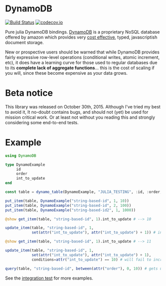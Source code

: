 # DynamoDB

[![Build Status](https://travis-ci.org/dls/DynamoDB.jl.svg?branch=master)](https://travis-ci.org/dls/DynamoDB.jl)
[![codecov.io](http://codecov.io/github/dls/DynamoDB.jl/coverage.svg?branch=master)](http://codecov.io/github/dls/DynamoDB.jl?branch=master)

Pure julia DynamoDB
bindings. [DynamoDB](https://aws.amazon.com/dynamodb/details/) is a
proprietary NoSQL database offered by amazon which provides very [cost
effective](https://aws.amazon.com/dynamodb/pricing/), typed,
javascriptish document storage.

New or prospective users should be warned that while DynamoDB provides
fairly expressive row-level operations (conditional writes, atomic
increment, etc), it does have a learning curve for those used to
regular databases due to its **complete lack of aggregate
functions**... this is the cost of scaling if you will, since these
become expensive as your data grows.

# Beta notice

This library was released on October 30th, 2015. Although I've tried
my best to avoid it, It no-doubt contains bugs, and should not (yet)
be used for mission critical work. Or at least not without you reading
this and strongly considering some end-to-end tests.

# Example

```julia
using DynamoDB

type DynamoExample
     id
     order
     int_to_update
end

const table = dynamo_table(DynamoExample, "JULIA_TESTING", :id, :order; env=env)

put_item(table, DynamoExample("string-based-id", 1, 10))
put_item(table, DynamoExample("string-based-id", 2, 100))
put_item(table, DynamoExample("string-based-id2", 1, 1000))

@show get_item(table, "string-based-id", 1).int_to_update # --> 10

update_item(table, "string-based-id", 1,
            set(attr("int_to_update"), attr("int_to_update") + 1)) # increments int_to_update

@show get_item(table, "string-based-id", 1).int_to_update # --> 11

update_item(table, "string-based-id", 1,
            set(attr("int_to_update"), attr("int_to_update") + 1),
            conditions=attr("int_to_update") == 10) # will fail to increment -- int_to_upate is 11

query(table, "string-based-id", between(attr("order"), 0, 10)) # gets us those first two elements
```

See the [integration
test](https://github.com/dls/DynamoDB.jl/blob/master/test/integration_tests.jl)
for more examples.